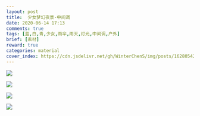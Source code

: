 ```yaml
---
layout: post
title:  少女梦幻夜景-中间调
date: 2020-06-14 17:13
comments: true
tags: [蓝,白,青,少女,雨伞,雨天,灯光,中间调,户外]
brief: [素材]
reward: true
categories: material
cover_index: https://cdn.jsdelivr.net/gh/WinterChenS/img/posts/1628054299122132.jpg
---
```


![](https://cdn.jsdelivr.net/gh/WinterChenS/img/posts/1628054299365250.jpg)

![](https://cdn.jsdelivr.net/gh/WinterChenS/img/posts/1628054299721459.jpg)

![](https://cdn.jsdelivr.net/gh/WinterChenS/img/posts/1628054300036254.jpg)

![](https://cdn.jsdelivr.net/gh/WinterChenS/img/posts/1628054300383136.jpg)



